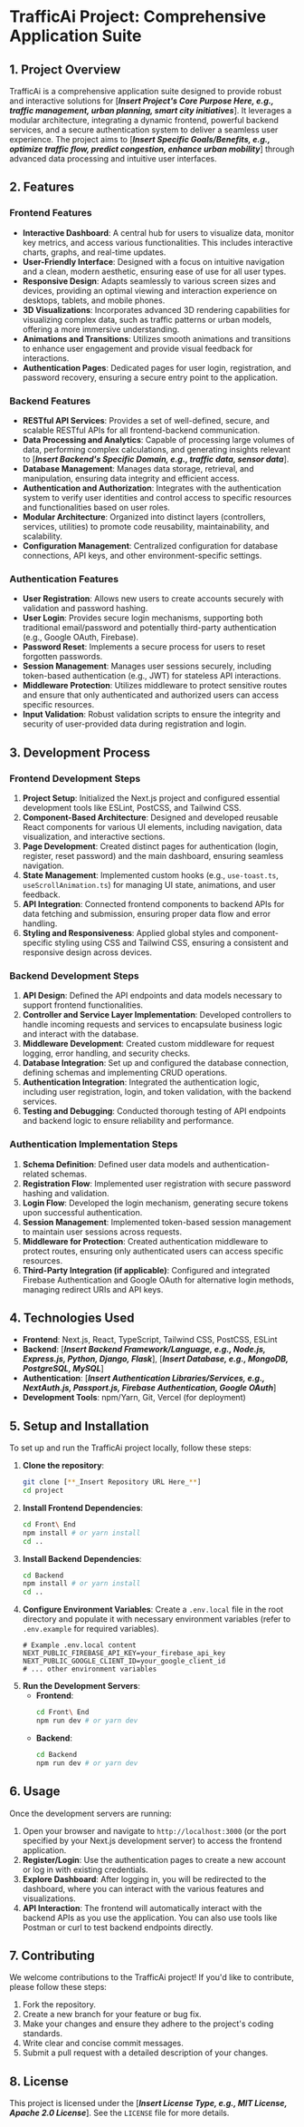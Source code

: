 # TrafficAi Project: Comprehensive Application Suite

## 1. Project Overview

TrafficAi is a comprehensive application suite designed to provide robust and interactive solutions for [**_Insert Project's Core Purpose Here, e.g., traffic management, urban planning, smart city initiatives_**]. It leverages a modular architecture, integrating a dynamic frontend, powerful backend services, and a secure authentication system to deliver a seamless user experience. The project aims to [**_Insert Specific Goals/Benefits, e.g., optimize traffic flow, predict congestion, enhance urban mobility_**] through advanced data processing and intuitive user interfaces.

## 2. Features

### Frontend Features

*   **Interactive Dashboard**: A central hub for users to visualize data, monitor key metrics, and access various functionalities. This includes interactive charts, graphs, and real-time updates.
*   **User-Friendly Interface**: Designed with a focus on intuitive navigation and a clean, modern aesthetic, ensuring ease of use for all user types.
*   **Responsive Design**: Adapts seamlessly to various screen sizes and devices, providing an optimal viewing and interaction experience on desktops, tablets, and mobile phones.
*   **3D Visualizations**: Incorporates advanced 3D rendering capabilities for visualizing complex data, such as traffic patterns or urban models, offering a more immersive understanding.
*   **Animations and Transitions**: Utilizes smooth animations and transitions to enhance user engagement and provide visual feedback for interactions.
*   **Authentication Pages**: Dedicated pages for user login, registration, and password recovery, ensuring a secure entry point to the application.

### Backend Features

*   **RESTful API Services**: Provides a set of well-defined, secure, and scalable RESTful APIs for all frontend-backend communication.
*   **Data Processing and Analytics**: Capable of processing large volumes of data, performing complex calculations, and generating insights relevant to [**_Insert Backend's Specific Domain, e.g., traffic data, sensor data_**].
*   **Database Management**: Manages data storage, retrieval, and manipulation, ensuring data integrity and efficient access.
*   **Authentication and Authorization**: Integrates with the authentication system to verify user identities and control access to specific resources and functionalities based on user roles.
*   **Modular Architecture**: Organized into distinct layers (controllers, services, utilities) to promote code reusability, maintainability, and scalability.
*   **Configuration Management**: Centralized configuration for database connections, API keys, and other environment-specific settings.

### Authentication Features

*   **User Registration**: Allows new users to create accounts securely with validation and password hashing.
*   **User Login**: Provides secure login mechanisms, supporting both traditional email/password and potentially third-party authentication (e.g., Google OAuth, Firebase).
*   **Password Reset**: Implements a secure process for users to reset forgotten passwords.
*   **Session Management**: Manages user sessions securely, including token-based authentication (e.g., JWT) for stateless API interactions.
*   **Middleware Protection**: Utilizes middleware to protect sensitive routes and ensure that only authenticated and authorized users can access specific resources.
*   **Input Validation**: Robust validation scripts to ensure the integrity and security of user-provided data during registration and login.

## 3. Development Process

### Frontend Development Steps

1.  **Project Setup**: Initialized the Next.js project and configured essential development tools like ESLint, PostCSS, and Tailwind CSS.
2.  **Component-Based Architecture**: Designed and developed reusable React components for various UI elements, including navigation, data visualization, and interactive sections.
3.  **Page Development**: Created distinct pages for authentication (login, register, reset password) and the main dashboard, ensuring seamless navigation.
4.  **State Management**: Implemented custom hooks (e.g., `use-toast.ts`, `useScrollAnimation.ts`) for managing UI state, animations, and user feedback.
5.  **API Integration**: Connected frontend components to backend APIs for data fetching and submission, ensuring proper data flow and error handling.
6.  **Styling and Responsiveness**: Applied global styles and component-specific styling using CSS and Tailwind CSS, ensuring a consistent and responsive design across devices.

### Backend Development Steps

1.  **API Design**: Defined the API endpoints and data models necessary to support frontend functionalities.
2.  **Controller and Service Layer Implementation**: Developed controllers to handle incoming requests and services to encapsulate business logic and interact with the database.
3.  **Middleware Development**: Created custom middleware for request logging, error handling, and security checks.
4.  **Database Integration**: Set up and configured the database connection, defining schemas and implementing CRUD operations.
5.  **Authentication Integration**: Integrated the authentication logic, including user registration, login, and token validation, with the backend services.
6.  **Testing and Debugging**: Conducted thorough testing of API endpoints and backend logic to ensure reliability and performance.

### Authentication Implementation Steps

1.  **Schema Definition**: Defined user data models and authentication-related schemas.
2.  **Registration Flow**: Implemented user registration with secure password hashing and validation.
3.  **Login Flow**: Developed the login mechanism, generating secure tokens upon successful authentication.
4.  **Session Management**: Implemented token-based session management to maintain user sessions across requests.
5.  **Middleware for Protection**: Created authentication middleware to protect routes, ensuring only authenticated users can access specific resources.
6.  **Third-Party Integration (if applicable)**: Configured and integrated Firebase Authentication and Google OAuth for alternative login methods, managing redirect URIs and API keys.

## 4. Technologies Used

*   **Frontend**: Next.js, React, TypeScript, Tailwind CSS, PostCSS, ESLint
*   **Backend**: [**_Insert Backend Framework/Language, e.g., Node.js, Express.js, Python, Django, Flask_**], [**_Insert Database, e.g., MongoDB, PostgreSQL, MySQL_**]
*   **Authentication**: [**_Insert Authentication Libraries/Services, e.g., NextAuth.js, Passport.js, Firebase Authentication, Google OAuth_**]
*   **Development Tools**: npm/Yarn, Git, Vercel (for deployment)

## 5. Setup and Installation

To set up and run the TrafficAi project locally, follow these steps:

1.  **Clone the repository**:
    ```bash
    git clone [**_Insert Repository URL Here_**]
    cd project
    ```
2.  **Install Frontend Dependencies**:
    ```bash
    cd Front\ End
    npm install # or yarn install
    cd ..
    ```
3.  **Install Backend Dependencies**:
    ```bash
    cd Backend
    npm install # or yarn install
    cd ..
    ```
4.  **Configure Environment Variables**: Create a `.env.local` file in the root directory and populate it with necessary environment variables (refer to `.env.example` for required variables).
    ```
    # Example .env.local content
    NEXT_PUBLIC_FIREBASE_API_KEY=your_firebase_api_key
    NEXT_PUBLIC_GOOGLE_CLIENT_ID=your_google_client_id
    # ... other environment variables
    ```
5.  **Run the Development Servers**:
    *   **Frontend**:
        ```bash
        cd Front\ End
        npm run dev # or yarn dev
        ```
    *   **Backend**:
        ```bash
        cd Backend
        npm run dev # or yarn dev
        ```

## 6. Usage

Once the development servers are running:

1.  Open your browser and navigate to `http://localhost:3000` (or the port specified by your Next.js development server) to access the frontend application.
2.  **Register/Login**: Use the authentication pages to create a new account or log in with existing credentials.
3.  **Explore Dashboard**: After logging in, you will be redirected to the dashboard, where you can interact with the various features and visualizations.
4.  **API Interaction**: The frontend will automatically interact with the backend APIs as you use the application. You can also use tools like Postman or curl to test backend endpoints directly.

## 7. Contributing

We welcome contributions to the TrafficAi project! If you'd like to contribute, please follow these steps:

1.  Fork the repository.
2.  Create a new branch for your feature or bug fix.
3.  Make your changes and ensure they adhere to the project's coding standards.
4.  Write clear and concise commit messages.
5.  Submit a pull request with a detailed description of your changes.

## 8. License

This project is licensed under the [**_Insert License Type, e.g., MIT License, Apache 2.0 License_**]. See the `LICENSE` file for more details.
